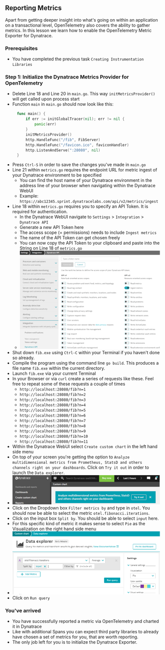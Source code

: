 ## Reporting Metrics
Apart from getting deeper insight into what's going on within an application on a transactional level, OpenTelemetry also covers the ability to gather metrics.
In this lesson we learn how to enable the OpenTelemetry Metric Exporter for Dynatrace.

### Prerequisites
- You have completed the previous task `Creating Instrumentation Libraries`

### Step 1: Initialize the Dynatrace Metrics Provider for OpenTelemetry
- Delete Line 18 and Line 20 in `main.go`. This way `initMetricsProvider()` will get called upon process start
- Function `main` in `main.go` should now look like this:
  ```go
    func main() {
        if err := initGlobalTracer(nil); err != nil {
            panic(err)
        }
        initMetricsProvider()
        http.HandleFunc("/fib", FibServer)
        http.HandleFunc("/favicon.ico", faviconHandler)
        http.ListenAndServe(":28080", nil)
    }
  ```
- Press `Ctrl-S` in order to save the changes you've made in `main.go`
- Line 21 within `metrics.go` requires the endpoint URL for metric ingest of your Dynatrace environment to be specified
    - You can find the host name of your Dynatrace environment in the address line of your browser when navigating within the Dynatrace WebUI
    - Example: `https://abc12345.sprint.dynatracelabs.com/api/v2/metrics/ingest`
- Line 18 within `metrics.go` requires you to specify an API Token. It is required for authentication.
    - In the Dynatrace WebUI navigate to `Settings` > `Integration` > `Dynatrace API`
    - Generate a new API Token here
    - The access scope (= permissions) needs to include `Ingest metrics`
    - The name of the API Token can get chosen freely
    - You can now copy the API Token to your clipboard and paste into the String on Line 18 of `metrics.go`
    - ![API Token](../../../assets/images/api_token.png)
- Shut down `fib.exe` using `Ctrl-C` within your Terminal if you haven't done so already.
- Compile the program using the command line `go build`. This produces a file name `fib.exe` within the current directory.
- Launch `fib.exe` via your current Terminal
- In your Browser or via `curl` create a series of requests like these. Feel free to repeat some of these requests a couple of times
  - `http://localhost:28080/fib?n=1`
  - `http://localhost:28080/fib?n=2`
  - `http://localhost:28080/fib?n=3`
  - `http://localhost:28080/fib?n=4`
  - `http://localhost:28080/fib?n=5`
  - `http://localhost:28080/fib?n=6`
  - `http://localhost:28080/fib?n=7`
  - `http://localhost:28080/fib?n=8`
  - `http://localhost:28080/fib?n=9`
  - `http://localhost:28080/fib?n=10`
  - `http://localhost:28080/fib?n=11`
- Within the Dynatrace WebUI select `Create custom chart` in the left hand side menu
- On top of your screen you're getting the option to `Analyze multidimensional metrics from Prometheus, StatsD and others channels right on your dashboards`. Click on `Try it out` in order to launch the `Data explorer`.
- ![Custom Chart](../../../assets/images/custom_chart.png)
- Click on the Dropdown box `Filter metrics by` and type in `otel`. You should now be able to select the metric `otel.fibonacci.iterations`.
- Click on the input box `Split by`. You should be able to select `input` here.
- For this specific kind of metric it makes sense to select `Pie` as the Visualization on the right hand side menu
- ![Data Explorer](../../../assets/images/data_explorer.png)
- Click on `Run query`

### You've arrived
- You have successfully reported a metric via OpenTelemetry and charted it in Dynatrace
- Like with additional Spans you can expect third party libraries to already have chosen a set of metrics for you, that are worth reporting.
- The only job left for you is to initialize the Dynatrace Exporter.
